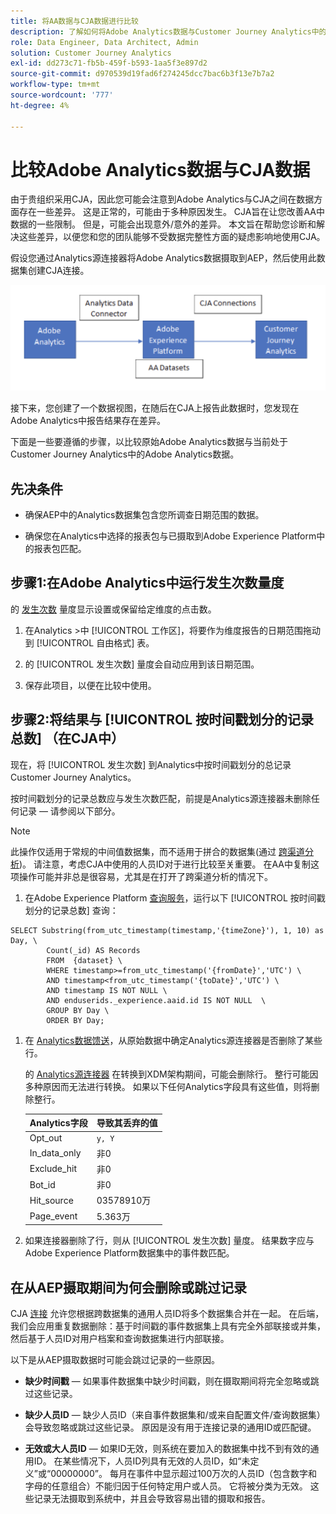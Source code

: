 ```yaml
---
title: 将AA数据与CJA数据进行比较
description: 了解如何将Adobe Analytics数据与Customer Journey Analytics中的数据进行比较
role: Data Engineer, Data Architect, Admin
solution: Customer Journey Analytics
exl-id: dd273c71-fb5b-459f-b593-1aa5f3e897d2
source-git-commit: d970539d19fad6f274245dcc7bac6b3f13e7b7a2
workflow-type: tm+mt
source-wordcount: '777'
ht-degree: 4%

---
```


# 比较Adobe Analytics数据与CJA数据

由于贵组织采用CJA，因此您可能会注意到Adobe Analytics与CJA之间在数据方面存在一些差异。 这是正常的，可能由于多种原因发生。 CJA旨在让您改善AA中数据的一些限制。 但是，可能会出现意外/意外的差异。 本文旨在帮助您诊断和解决这些差异，以便您和您的团队能够不受数据完整性方面的疑虑影响地使用CJA。

假设您通过Analytics源连接器将Adobe Analytics数据摄取到AEP，然后使用此数据集创建CJA连接。

![数据流](assets/compare.png)

接下来，您创建了一个数据视图，在随后在CJA上报告此数据时，您发现在Adobe Analytics中报告结果存在差异。

下面是一些要遵循的步骤，以比较原始Adobe Analytics数据与当前处于Customer Journey Analytics中的Adobe Analytics数据。

## 先决条件

* 确保AEP中的Analytics数据集包含您所调查日期范围的数据。

* 确保您在Analytics中选择的报表包与已摄取到Adobe Experience Platform中的报表包匹配。

## 步骤1:在Adobe Analytics中运行发生次数量度

的 [发生次数](https://experienceleague.adobe.com/docs/analytics/components/metrics/occurrences.html?lang=en) 量度显示设置或保留给定维度的点击数。

1. 在Analytics >中 [!UICONTROL 工作区]，将要作为维度报告的日期范围拖动到 [!UICONTROL 自由格式] 表。

1. 的 [!UICONTROL 发生次数] 量度会自动应用到该日期范围。

1. 保存此项目，以便在比较中使用。

## 步骤2:将结果与 [!UICONTROL 按时间戳划分的记录总数] （在CJA中）

现在，将 [!UICONTROL 发生次数] 到Analytics中按时间戳划分的总记录Customer Journey Analytics。

按时间戳划分的记录总数应与发生次数匹配，前提是Analytics源连接器未删除任何记录 — 请参阅以下部分。

>[!NOTE]
>
>此操作仅适用于常规的中间值数据集，而不适用于拼合的数据集(通过 [跨渠道分析](/help/connections/cca/overview.md))。 请注意，考虑CJA中使用的人员ID对于进行比较至关重要。 在AA中复制这项操作可能并非总是很容易，尤其是在打开了跨渠道分析的情况下。

1. 在Adobe Experience Platform [查询服务](https://experienceleague.adobe.com/docs/experience-platform/query/best-practices/adobe-analytics.html)，运行以下 [!UICONTROL 按时间戳划分的记录总数] 查询：

```
SELECT Substring(from_utc_timestamp(timestamp,'{timeZone}'), 1, 10) as Day, \ 
        Count(_id) AS Records 
        FROM  {dataset} \ 
        WHERE timestamp>=from_utc_timestamp('{fromDate}','UTC') \ 
        AND timestamp<from_utc_timestamp('{toDate}','UTC') \ 
        AND timestamp IS NOT NULL \ 
        AND enduserids._experience.aaid.id IS NOT NULL  \ 
        GROUP BY Day \ 
        ORDER BY Day; 
```

1. 在 [Analytics数据馈送](https://experienceleague.adobe.com/docs/analytics/export/analytics-data-feed/data-feed-contents/datafeeds-reference.html?lang=zh-Hans)，从原始数据中确定Analytics源连接器是否删除了某些行。

   的 [Analytics源连接器](https://experienceleague.adobe.com/docs/experience-platform/sources/ui-tutorials/create/adobe-applications/analytics.html?lang=zh-Hans) 在转换到XDM架构期间，可能会删除行。 整行可能因多种原因而无法进行转换。 如果以下任何Analytics字段具有这些值，则将删除整行。

   | Analytics字段 | 导致其丢弃的值 |
   | --- | --- |
   | Opt_out | `y, Y` |
   | In_data_only | 非0 |
   | Exclude_hit | 非0 |
   | Bot_id | 非0 |
   | Hit_source | 03578910万 |
   | Page_event | 5.363万 |

1. 如果连接器删除了行，则从 [!UICONTROL 发生次数] 量度。 结果数字应与Adobe Experience Platform数据集中的事件数匹配。

## 在从AEP摄取期间为何会删除或跳过记录

CJA [连接](/help/connections/create-connection.md) 允许您根据跨数据集的通用人员ID将多个数据集合并在一起。 在后端，我们会应用重复数据删除：基于时间戳的事件数据集上具有完全外部联接或并集，然后基于人员ID对用户档案和查询数据集进行内部联接。

以下是从AEP摄取数据时可能会跳过记录的一些原因。

* **缺少时间戳**  — 如果事件数据集中缺少时间戳，则在摄取期间将完全忽略或跳过这些记录。

* **缺少人员ID**  — 缺少人员ID（来自事件数据集和/或来自配置文件/查询数据集）会导致忽略或跳过这些记录。 原因是没有用于连接记录的通用ID或匹配键。

* **无效或大人员ID**  — 如果ID无效，则系统在要加入的数据集中找不到有效的通用ID。 在某些情况下，人员ID列具有无效的人员ID，如“未定义”或“00000000”。 每月在事件中显示超过100万次的人员ID（包含数字和字母的任意组合）不能归因于任何特定用户或人员。 它将被分类为无效。 这些记录无法摄取到系统中，并且会导致容易出错的摄取和报告。
